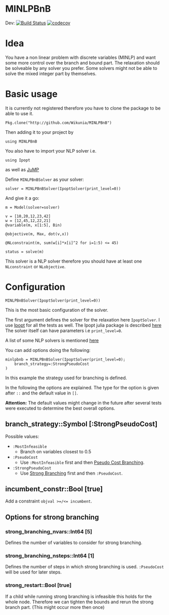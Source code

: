 # MINLPBnB

Dev: [![Build Status](https://travis-ci.org/Wikunia/MINLPBnB.svg?branch=master)](https://travis-ci.org/Wikunia/MINLPBnB) [![codecov](https://codecov.io/gh/Wikunia/MINLPBnB/branch/master/graph/badge.svg)](https://codecov.io/gh/Wikunia/MINLPBnB)

# Idea

You have a non linear problem with discrete variables (MINLP) and want some more control over the branch and bound part.
The relaxation should be solveable by any solver you prefer. Some solvers might not be able to solve the mixed integer part by themselves.

# Basic usage

It is currently not registered therefore you have to clone the package to be able to use it.

`Pkg.clone("http://github.com/Wikunia/MINLPBnB")`

Then adding it to your project by

`using MINLPBnB`

You also have to import your NLP solver i.e.

`using Ipopt`

as well as [JuMP](http://www.juliaopt.org/JuMP.jl)

Define `MINLPBnBSolver` as your solver:

```
solver = MINLPBnBSolver(IpoptSolver(print_level=0))
```

And give it a go:

```
m = Model(solver=solver)

v = [10,20,12,23,42]
w = [12,45,12,22,21]
@variable(m, x[1:5], Bin)

@objective(m, Max, dot(v,x))

@NLconstraint(m, sum(w[i]*x[i]^2 for i=1:5) <= 45)   

status = solve(m)

```

This solver is a NLP solver therefore you should have at least one `NLconstraint` or `NLobjective`.

# Configuration

```
MINLPBnBSolver(IpoptSolver(print_level=0))
```

This is the most basic configuration of the solver.

The first argument defines the solver for the relaxation here `IpoptSolver`. I use [Ipopt](https://projects.coin-or.org/Ipopt) for all the tests as well. The Ipopt julia package is described [here](https://github.com/JuliaOpt/Ipopt.jl) The solver itself can have parameters i.e `print_level=0`.

A list of some NLP solvers is mentioned [here](http://www.juliaopt.org/JuMP.jl/0.18/installation.html#getting-solvers)

You can add options doing the following:

```
minlpbnb = MINLPBnBSolver(IpoptSolver(print_level=0);
    branch_strategy=:StrongPseudoCost
)
```

In this example the strategy used for branching is defined.

In the following the options are explained. The type for the option is given after `::` and the default value in `[]`.

**Attention:**
The default values might change in the future after several tests were executed to determine the best overall options. 

## branch_strategy::Symbol [:StrongPseudoCost]

Possible values:

* `:MostInfeasible`
    * Branch on variables closest to 0.5
* `:PseudoCost`
    * Use `:MostInfeasible` first and then [Pseudo Cost Branching](https://en.wikipedia.org/wiki/Branch_and_cut#Branching_Strategies).
* `:StrongPseudoCost`
    * Use [Strong Branching](https://en.wikipedia.org/wiki/Branch_and_cut#Branching_Strategies) first and then `:PseudoCost`.

## incumbent_constr::Bool [true]

Add a constraint `objval >=/<= incumbent`. 

## Options for strong branching

### strong_branching_nvars::Int64 [5]

Defines the number of variables to consider for strong branching. 

### strong_branching_nsteps::Int64 [1]

Defines the number of steps in which strong branching is used. `:PseudoCost` will be used for later steps.

### strong_restart::Bool [true]

If a child while running strong branching is infeasible this holds for the whole node. Therefore we can tighten the bounds and rerun the strong branch part. (This might occur more then once)

